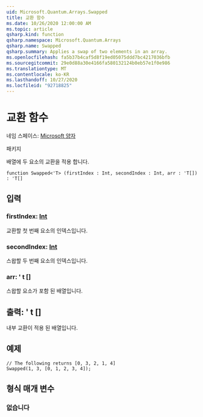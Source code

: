 ```yaml
---
uid: Microsoft.Quantum.Arrays.Swapped
title: 교환 함수
ms.date: 10/26/2020 12:00:00 AM
ms.topic: article
qsharp.kind: function
qsharp.namespace: Microsoft.Quantum.Arrays
qsharp.name: Swapped
qsharp.summary: Applies a swap of two elements in an array.
ms.openlocfilehash: fa5b37b4caf5d8f19ed05075ddd7bc4217036bfb
ms.sourcegitcommit: 29e0d88a30e4166fa580132124b0eb57e1f0e986
ms.translationtype: MT
ms.contentlocale: ko-KR
ms.lasthandoff: 10/27/2020
ms.locfileid: "92718825"
---
```

# <a name="swapped-function"></a>교환 함수

네임 스페이스: [Microsoft 양자](xref:Microsoft.Quantum.Arrays)

패키지 [](https://nuget.org/packages/)


배열에 두 요소의 교환을 적용 합니다.

```qsharp
function Swapped<'T> (firstIndex : Int, secondIndex : Int, arr : 'T[]) : 'T[]
```


## <a name="input"></a>입력

### <a name="firstindex--int"></a>firstIndex: [Int](xref:microsoft.quantum.lang-ref.int)

교환할 첫 번째 요소의 인덱스입니다.


### <a name="secondindex--int"></a>secondIndex: [Int](xref:microsoft.quantum.lang-ref.int)

스왑할 두 번째 요소의 인덱스입니다.


### <a name="arr--t"></a>arr: ' t []

스왑할 요소가 포함 된 배열입니다.



## <a name="output--t"></a>출력: ' t []

내부 교환이 적용 된 배열입니다.

## <a name="example"></a>예제

```qsharp
// The following returns [0, 3, 2, 1, 4]
Swapped(1, 3, [0, 1, 2, 3, 4]);
```

## <a name="type-parameters"></a>형식 매개 변수

### <a name="t"></a>없습니다

